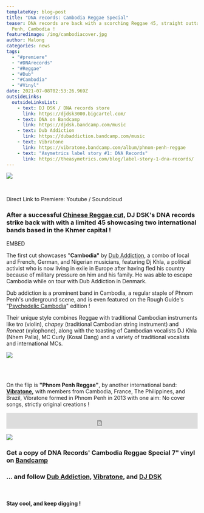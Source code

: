 ```yaml
---
templateKey: blog-post
title: "DNA records: Cambodia Reggae Special"
teaser: DNA records are back with a scorching Reggae 45, straight outta Phnom
  Penh, Cambodia !
featuredimage: /img/cambodiacover.jpg
author: Malong
categories: news
tags:
  - "#premiere"
  - "#DNArecords"
  - "#Reggae"
  - "#Dub"
  - "#Cambodia"
  - "#Vinyl"
date: 2021-07-08T02:53:26.969Z
outsideLinks:
  outsideLinksList:
    - text: DJ DSK / DNA records store
      link: https://djdsk3000.bigcartel.com/
    - text: DNA on Bandcamp
      link: https://djdsk.bandcamp.com/music
    - text: Dub Addiction
      link: https://dubaddiction.bandcamp.com/music
    - text: Vibratone
      link: https://vibratone.bandcamp.com/album/phnom-penh-reggae
    - text: "Asymetrics label story #1: DNA Records"
      link: https://theasymetrics.com/blog/label-story-1-dna-records/
---
```

![](/img/cambodiacover.jpg)

<br>

Direct Link to Premiere: Youtube / Soundcloud

### After a successful [Chinese Reggae cut](https://theasymetrics.com/blog/label-story-1-dna-records/), DJ DSK's DNA records strike back with with a limited 45 showcasing two international bands based in the Khmer capital !

EMBED

The first cut showcases "**Cambodia"** by [Dub Addiction](https://www.last.fm/music/Dub+Addiction/+wiki), a combo of local and French, German, and Nigerian musicians, featuring Dj Khla, a political activist who is now living in exile in Europe after having fled his country because of military pressure on him and his family. He was able to escape Cambodia while on tour with Dub Addiction in Denmark.

Dub addiction is a prominent band in Cambodia, a regular staple of Phnom Penh's underground scene, and is even featured on the Rough Guide's "[Psychedelic Cambodia](https://worldmusic.net/products/the-rough-guide-to-psychedelic-cambodia)" edition !

Their unique style combines Reggae with traditional Cambodian instruments like t*ro* (violin), c*hapey* (traditional Cambodian string instrument) and *Roneat* (xylophone), along with the toasting of Cambodian vocalists DJ Khla (Nhem Palla), MC Curly (Kosal Dang) and a variety of traditional vocalists and international MCs.

![](/img/theasymetrics_dub_addiction.jpg)

<br>

<br>

On the flip is **"Phnom Penh Reggae"**, by another international band: **[Vibratone](https://www.facebook.com/VibratoneBand),** with members from Cambodia, France, The Philippines, and Brazil, Vibratone formed in Phnom Penh in 2013 with one aim: No cover songs, strictly original creations !

<iframe style="border: 0; width: 100%; height: 42px;" src="https://bandcamp.com/EmbeddedPlayer/album=3739556668/size=small/bgcol=ffffff/linkcol=0687f5/track=2742232723/transparent=true/" seamless><a href="https://djdsk.bandcamp.com/album/cambodian-reggae-special">Cambodian Reggae Special by Vibratone</a></iframe>

![](/img/vibratone.jpg)

### Get a copy of DNA Records' Cambodia Reggae Special 7" vinyl on [Bandcamp](https://djdsk.bandcamp.com/album/cambodian-reggae-special)

### ... and follow [Dub Addiction](https://www.facebook.com/DubAddictionCambodia), [Vibratone](https://www.facebook.com/VibratoneBand), and [DJ DSK](https://djdsk3000.bigcartel.com/bio)

<br>

#### Stay cool, and keep digging !